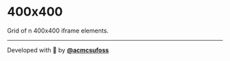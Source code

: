 # 400x400

Grid of n 400x400 iframe elements.

---

Developed with 💖 by [**@acmcsufoss**](https://oss.acmcsuf.com/)
